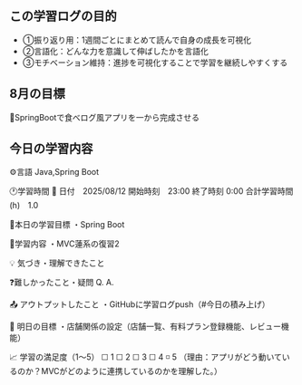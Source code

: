 ## この学習ログの目的
* ①振り返り用：1週間ごとにまとめて読んで自身の成長を可視化
* ②言語化：どんな力を意識して伸ばしたかを言語化
* ③モチベーション維持：進捗を可視化することで学習を継続しやすくする

## 8月の目標
📝SpringBootで食べログ風アプリを一から完成させる

## 今日の学習内容
⚙️言語 Java,Spring Boot

🕐学習時間
📅 日付　2025/08/12
開始時刻　23:00
終了時刻  0:00
合計学習時間(h)　1.0

🎯本日の学習目標
・Spring Boot

📝学習内容
・MVC蓮系の復習2

💡 気づき・理解できたこと

❓難しかったこと・疑問
Q. 
A. 

📤 アウトプットしたこと
・GitHubに学習ログpush（#今日の積み上げ）

🌱 明日の目標
・店舗関係の設定（店舗一覧、有料プラン登録機能、レビュー機能）

📈 学習の満足度（1〜5）
☐ 1 ☐ 2 ☐ 3 ☐ 4 ◽️ 5
（理由：アプリがどう動いているのか？MVCがどのように連携しているのかを理解した。）